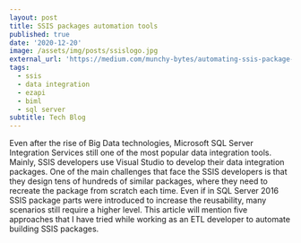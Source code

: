 ```yaml
---
layout: post
title: SSIS packages automation tools
published: true
date: '2020-12-20'
image: /assets/img/posts/ssislogo.jpg
external_url: 'https://medium.com/munchy-bytes/automating-ssis-package-creation-manageddts-vs-ezapi-vs-biml-vs-etlgen-d0dca92bf416'
tags:
  - ssis
  - data integration
  - ezapi
  - biml
  - sql server
subtitle: Tech Blog
---
```

Even after the rise of Big Data technologies, Microsoft SQL Server Integration Services still one of the most popular data integration tools. Mainly, SSIS developers use Visual Studio to develop their data integration packages. One of the main challenges that face the SSIS developers is that they design tens of hundreds of similar packages, where they need to recreate the package from scratch each time. Even if in SQL Server 2016 SSIS package parts were introduced to increase the reusability, many scenarios still require a higher level.
This article will mention five approaches that I have tried while working as an ETL developer to automate building SSIS packages.
